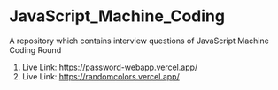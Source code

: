 # JavaScript_Machine_Coding
A repository which contains interview questions of JavaScript Machine Coding Round 

1. Live Link: https://password-webapp.vercel.app/
2. Live Link: https://randomcolors.vercel.app/